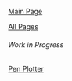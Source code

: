 [Main Page](https://github.com/snhack/snhack.github.com/wiki)

[All Pages](_pages)

###### Work in Progress

[Pen Plotter](Pen-plotter)